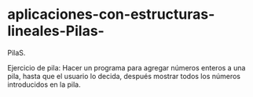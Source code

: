 # aplicaciones-con-estructuras-lineales-Pilas-
PilaS.

Ejercicio de pila: Hacer un programa para agregar números enteros a una pila, hasta que el usuario lo decida, después mostrar todos los números introducidos en la pila.
